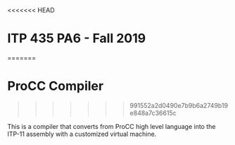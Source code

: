 <<<<<<< HEAD
# ITP 435 PA6 - Fall 2019 #
=======
# ProCC Compiler #
>>>>>>> 991552a2d0490e7b9b6a2749b19e848a7c36615c

This is a compiler that converts from ProCC high level language into the ITP-11 assembly with a customized virtual machine.
